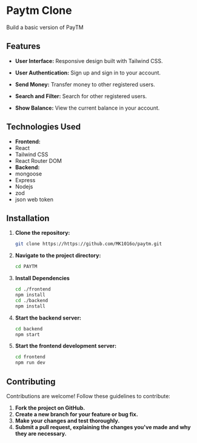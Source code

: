 # Paytm Clone

Build a basic version of PayTM

## Features

- **User Interface:** Responsive design built with Tailwind CSS.

- **User Authentication:** Sign up and sign in to your account.

- **Send Money:** Transfer money to other registered users.

- **Search and Filter:** Search for other registered users.

- **Show Balance:** View the current balance in your account.

## Technologies Used

- **Frontend:**
- React
- Tailwind CSS
- React Router DOM
- **Backend:**
- mongoose
- Express
- Nodejs
- zod
- json web token


## Installation

1. **Clone the repository:**

   ```bash
   git clone https://https://github.com/MK1016o/paytm.git

2. **Navigate to the project directory:**

    ```bash
    cd PAYTM

3. **Install Dependencies**

    ```bash
    cd ./frontend
    npm install
    cd ./backend
    npm install

4. **Start the backend server:**

    ```bash
    cd backend
    npm start

5. **Start the frontend development server:**

    ```bash
    cd frontend
    npm run dev

## Contributing

Contributions are welcome! Follow these guidelines to contribute:

1. **Fork the project on GitHub.**
2. **Create a new branch for your feature or bug fix.**
3. **Make your changes and test thoroughly.**
4. **Submit a pull request, explaining the changes you've made and why they are necessary.**

